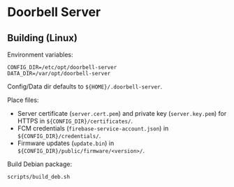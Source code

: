 # Doorbell Server

## Building (Linux)

Environment variables:

```
CONFIG_DIR=/etc/opt/doorbell-server
DATA_DIR=/var/opt/doorbell-server
```

Config/Data dir defaults to `${HOME}/.doorbell-server`.

Place files:

* Server certificate (`server.cert.pem`) and private key (`server.key.pem`) for HTTPS in `${CONFIG_DIR}/certificates/`.
* FCM credentials (`firebase-service-account.json`) in `${CONFIG_DIR}/credentials/`.
* Firmware updates (`update.bin`) in `${CONFIG_DIR}/public/firmware/<version>/`.

Build Debian package:

```
scripts/build_deb.sh
```
